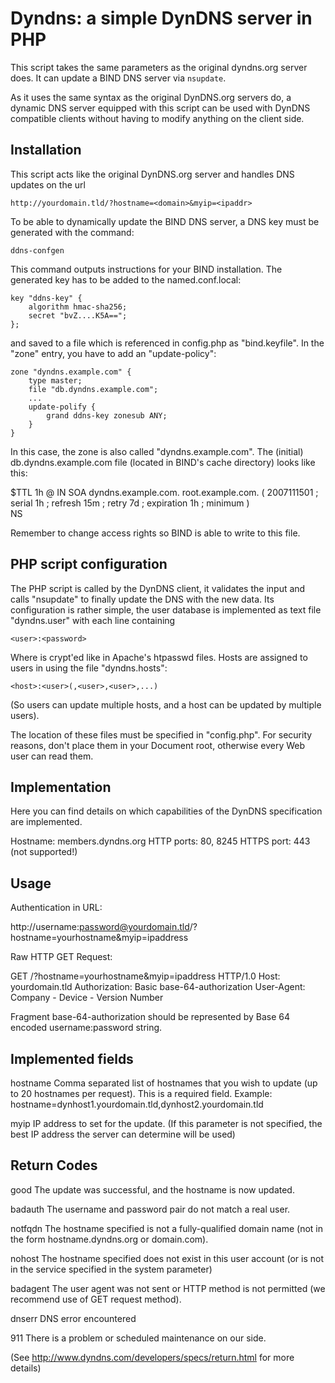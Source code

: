 Dyndns: a simple DynDNS server in PHP
=====================================

This script takes the same parameters as the original dyndns.org server does. It can update a BIND DNS server via `nsupdate`.

As it uses the same syntax as the original DynDNS.org servers do, a dynamic DNS server equipped with this script can be used with DynDNS compatible clients without having to modify anything on the client side.


Installation
------------

This script acts like the original DynDNS.org server and handles DNS updates on the url

    http://yourdomain.tld/?hostname=<domain>&myip=<ipaddr>

To be able to dynamically update the BIND DNS server, a DNS key must be generated with the command:

    ddns-confgen

This command outputs instructions for your BIND installation. The generated key has to be added to the named.conf.local:

    key "ddns-key" {
        algorithm hmac-sha256;
        secret "bvZ....K5A==";
    };

and saved to a file which is referenced in config.php as "bind.keyfile". In the "zone" entry, you have to add an "update-policy":

    zone "dyndns.example.com" {
        type master;
        file "db.dyndns.example.com";
        ...
        update-polify {
            grand ddns-key zonesub ANY;
        }
    }

In this case, the zone is also called "dyndns.example.com". The (initial) db.dyndns.example.com file (located in BIND's cache directory) looks like this:

$TTL 1h
@ IN SOA dyndns.example.com. root.example.com. (
        2007111501      ; serial
        1h              ; refresh
        15m             ; retry
        7d              ; expiration
        1h              ; minimum
        )  
        NS <your dns server>

Remember to change access rights so BIND is able to write to this file.


PHP script configuration
------------------------

The PHP script is called by the DynDNS client, it validates the input and calls "nsupdate" to 
finally update the DNS with the new data. Its configuration is rather simple, the user database is
implemented as text file "dyndns.user" with each line containing

    <user>:<password>

Where <password> is crypt'ed like in Apache's htpasswd files. 
Hosts are assigned to users in using the file  "dyndns.hosts":

    <host>:<user>(,<user>,<user>,...)

(So users can update multiple hosts, and a host can be updated by multiple users).


The location of these files must be specified in  "config.php". For security reasons, don't place
them in your Document root, otherwise every Web user can read them.



Implementation
--------------

Here you can find details on which capabilities of the DynDNS specification are implemented.

Hostname: members.dyndns.org
HTTP ports: 80, 8245
HTTPS port: 443 (not supported!)


Usage
-----

Authentication in URL:

http://username:password@yourdomain.tld/?hostname=yourhostname&myip=ipaddress


Raw HTTP GET Request:

GET /?hostname=yourhostname&myip=ipaddress HTTP/1.0 
Host: yourdomain.tld 
Authorization: Basic base-64-authorization 
User-Agent: Company - Device - Version Number

Fragment base-64-authorization should be represented by Base 64 encoded username:password string.


Implemented fields
------------------

hostname
  Comma separated list of hostnames that you wish to update (up to 20 hostnames per request). 
  This is a required field.
  Example: hostname=dynhost1.yourdomain.tld,dynhost2.yourdomain.tld

myip
  IP address to set for the update.
  (If this parameter is not specified, the best IP address the server can determine will be used)


Return Codes
------------

good
  The update was successful, and the hostname is now updated.

badauth
  The username and password pair do not match a real user.

notfqdn
  The hostname specified is not a fully-qualified domain name (not in the form hostname.dyndns.org 
  or domain.com).

nohost
  The hostname specified does not exist in this user account (or is not in the service specified in 
  the system parameter)

badagent
  The user agent was not sent or HTTP method is not permitted (we recommend use of GET request method).

dnserr
  DNS error encountered

911
  There is a problem or scheduled maintenance on our side.

(See http://www.dyndns.com/developers/specs/return.html for more details)
